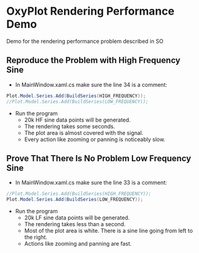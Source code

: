 OxyPlot Rendering Performance Demo
===

Demo for the rendering performance problem described in SO

Reproduce the Problem with High Frequency Sine
---

* In MainWindow.xaml.cs make sure the line 34 is a comment:

```csharp
Plot.Model.Series.Add(BuildSeries(HIGH_FREQUENCY));
//Plot.Model.Series.Add(BuildSeries(LOW_FREQUENCY));
```

* Run the program
  * 20k HF sine data points will be generated.
  * The rendering takes some seconds.
  * The plot area is almost covered with the signal.
  * Every action like zooming or panning is noticeably slow.

Prove That There Is No Problem Low Frequency Sine
---

* In MainWindow.xaml.cs make sure the line 33 is a comment:

```csharp
//Plot.Model.Series.Add(BuildSeries(HIGH_FREQUENCY));
Plot.Model.Series.Add(BuildSeries(LOW_FREQUENCY));
```

* Run the program
  * 20k LF sine data points will be generated.
  * The rendering takes less than a second.
  * Most of the plot area is white. There is a sine line going from left to the right.
  * Actions like zooming and panning are fast.

